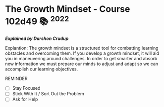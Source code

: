 # The Growth Mindset - Course 102d49 :books: <sup>2022</sup>
***Explained by Darshon Crudup***

Explantion:  The growth mindset is a structured tool for combatting learning obstacles and overcoming them.  If you develop a growth mindset, it will aid you in maneuvering around challenges.  In order to get smarter and absorb new information we must prepare our minds to adjust and adapt so we can accomplish our learning objectives.

REMINDER
- [ ] Stay Focused
- [ ] Stick With It / Sort Out the Problem
- [ ] Ask for Help
